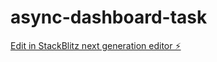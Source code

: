 # async-dashboard-task

[Edit in StackBlitz next generation editor ⚡️](https://stackblitz.com/~/github.com/lindo-semetsi-hub/async-dashboard-task)